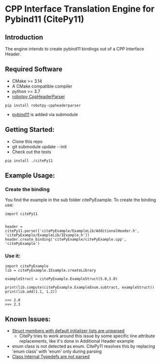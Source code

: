 # CPP Interface Translation Engine for Pybind11 (CitePy11)

## Introduction

The engine intends to create pybind11 bindings out of a CPP Interface Header.

## Required Software

- CMake >= 3.14
- A CMake compatible compiler
- python >= 3.7
- [robotpy CppHeaderParser](https://github.com/robotpy/robotpy-cppheaderparser)

~~~~
pip install robotpy-cppheaderparser
~~~~ 

- [pybind11](https://github.com/pybind/pybind11) is added via submodule

## Getting Started:

- Clone this repo
- git submodule update --init
- Check out the tests

~~~~
pip install ./citePy11
~~~~

## Example Usage:

### Create the binding

You find the example in the sub folder citePyExample. To create the binding use:

~~~~{.py}
import citePy11


header = citePy11.parse(['citePyExample/ExampleLib/AdditionalHeader.h', 'citePyExample/ExampleLib/IExample.h'])
header.create_binding('citePyExample/citePyExample.cpp', 'citePyExample')
~~~~

### Use it:

~~~~{.py}
import citePyExample
lib = citePyExample.IExample.createLibrary

exampleStruct = citePyExample.ExampleStruct(5.0,3.0)

print(lib.compute(citePyExample.ExampleEnum.subtract, exampleStruct))
print(lib.add(1.1, 1.2))

>>> 2.0
>>> 2.3
~~~~

## Known Issues:

- [Struct members with default initializer lists are unparsed](https://github.com/robotpy/robotpy-cppheaderparser/issues/63)
    - CitePy tries to work around this issue by some specific line attribute replacements, like it's done in Additional Header example
- enum class is not detected as enum. CitePy11 resolves this by replacing 'enum class' with 'enum' only during parsing
- [Class Internal Typedefs are not parsed](https://github.com/robotpy/robotpy-cppheaderparser/issues/68)